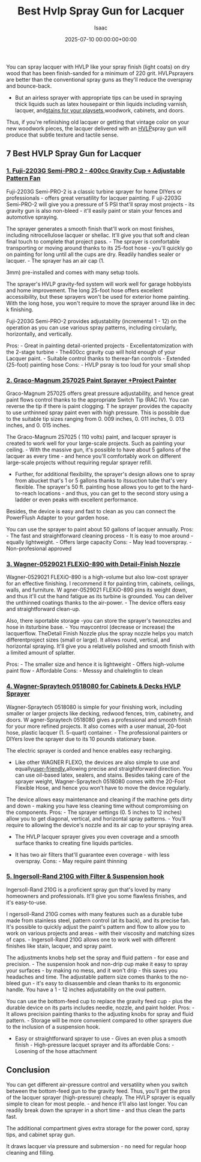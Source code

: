 ﻿---
title: Best Hvlp Spray Gun for Lacquer
description: You can spray lacquer with HVLP like your spray finish light coats on dry wood that has been finish-sanded for a minimum of 220 grit.
slug: /best-hvlp-spray-gun-for-lacquer/
date: 2025-07-10 00:00:00+00:00
lastmod: 2025-07-10 00:00:00+03:00
author: Isaac
categories:
- Product Reviews
- Sprayers
tags:
- product-reviews
- best
- hvlp
layout: post
---

You can spray lacquer with HVLP like your spray finish (light coats) on dry wood that has been finish-sanded for a minimum of 220 grit. HVLPsprayers are better than the conventional spray guns as they'll reduce the overspray and bounce-back.

- But an airless sprayer with appropriate tips can be used in spraying thick liquids such as latex housepaint or thin liquids including varnish, lacquer, and[stains for your playsets](https://pestpolicy.com/[best](https://pestpolicy.com/best-chipmunk-repellents/)-stain-for-swing-set/),woodwork, cabinets, and doors.

Thus, if you're refinishing old lacquer or getting that vintage color on your new woodwork pieces, the lacquer delivered with an [HVLP](https://pestpolicy.com/best-hvlp-paint-sprayer-for-cabinets/)spray gun will produce that subtle texture and tactile sense.

##  7 Best HVLP Spray Gun for Lacquer

###  [1. Fuji-2203G Semi-PRO 2 - 400cc Gravity Cup + Adjustable Pattern Fan](https://www.amazon.com/dp/B00D4NPPQY/?tag=p-policy-20)

Fuji-2203G Semi-PRO-2 is a classic turbine sprayer for home DIYers or professionals - offers great versatility for lacquer painting. F uji-2203G Semi-PRO-2 will give you a pressure of 5 PSI that'll spray most projects - its gravity gun is also non-bleed - it'll easily paint or stain your fences and automotive spraying.

The sprayer generates a smooth finish that'll work on most finishes, including nitrocellulose lacquer or shellac. It'll give you that soft and clean final touch to complete that project pass. - The sprayer is comfortable transporting or moving around thanks to its 25-foot hose - you'll quickly go on painting for long until all the cups are dry. Readily handles sealer or lacquer. - The sprayer has an air cap (1.

3mm) pre-installed and comes with many setup tools.

The sprayer's HVLP gravity-fed system will work well for garage hobbyists and home improvement. The long 25-foot hose offers excellent accessibility, but these sprayers won't be used for exterior home painting. With the long hose, you won't require to move the sprayer around like in dec k finishing.

Fuji-2203G Semi-PRO-2 provides adjustability (incremental 1 - 12) on the operation as you can use various spray patterns, including circularly, horizontally, and vertically.

Pros: - Great in painting detail-oriented projects - Excellentatomization with the 2-stage turbine - The400cc gravity cup will hold enough of your Lacquer paint. - Suitable control thanks to therear-fan controls - Extended (25-foot) painting hose Cons: - HVLP psray is too loud for your small shop

###  [2. Graco-Magnum 257025 Paint Sprayer +Project Painter](https://www.amazon.com/dp/B004Z2090U/?tag=p-policy-20)

Graco-Magnum 257025 offers great pressure adjustability, and hence great paint flows control thanks to the appropriate Switch Tip (RAC IV). You can reverse the tip if there is paint clogging. T he sprayer provides the capacity to use unthinned spray paint even with high pressure. This is possible due to the suitable tip sizes ranging from 0. 009 inches, 0. 011 inches, 0. 013 inches, and 0. 015 inches.

The Graco-Magnum 257025 ( 110 volts) paint, and lacquer sprayer is created to work well for your large-scale projects. Such as painting your ceiling. - With the massive gun, it's possible to have about 5 gallons of the lacquer as every time - and hence you'll comfortably work on different large-scale projects without requiring regular sprayer refill.

- Further, for additional flexibility, the sprayer's design allows one to spray from abucket that's 1 or 5 gallons thanks to itssuction tube that's very flexible. The sprayer's 50 ft. painting hose allows you to get to the hard-to-reach locations - and thus, you can get to the second story using a ladder or even peaks with excellent performance.

Besides, the device is easy and fast to clean as you can connect the PowerFlush Adapter to your garden hose.

You can use the sprayer to paint about 50 gallons of lacquer annually. Pros: - The fast and straightforward cleaning process - It is easy to moe around - equally lightweight. - Offers large capacity Cons: - May lead tooverspray. - Non-profesional approved

###  [3. Wagner-0529021 FLEXiO-890 with Detail-Finish Nozzle](https://www.amazon.com/dp/B00IA8EVIQ/?tag=p-policy-20)

Wagner-0529021 FLEXiO-890 is a high-volume but also low-cost sprayer for an effective finishing. I recommend it for painting trim, cabinets, ceilings, walls, and furniture. W agner-0529021 FLEXiO-890 pins its weight down, and thus it'll cut the hand fatigue as its turbine is grounded. You can deliver the unthinned coatings thanks to the air-power. - The device offers easy and straightforward clean-up.

Also, there isportable storage -you can store the sprayer's twonozzles and hose in itsturbine base. - You maycontrol (decrease or increase) the lacquerflow. TheDetail Finish Nozzle plus the spray nozzle helps you match differentproject sizes (small or large). It allows round, vertical, and horizontal spraying. It'll give you a relatively polished and smooth finish with a limited amount of splatter.

Pros: - The smaller size and hence it is lightweight - Offers high-volume paint flow - Affordable Cons: - Messsy and chalelngtin to clean

###  [4. Wagner-Spraytech 0518080 for Cabinets & Decks HVLP Sprayer](https://www.amazon.com/dp/B003PGQI48/?tag=p-policy-20)

Wagner-Spraytech 0518080 is simple for your finishing work, including smaller or larger projects like decking, redwood fences, trim, cabinetry, and doors. W agner-Spraytech 0518080 gives a professional and smooth finish for your more refined projects. It also comes with a user manual, 20-foot hose, plastic lacquer (1. 5-quart) container. - The professional painters or DIYers love the sprayer due to its 10 pounds stationary base.

The electric sprayer is corded and hence enables easy recharging.

- Like other WAGNER FLEXO, the devices are also simple to use and equally[user-friendly](https://pestpolicy.com/wagner-flexio-3000/),allowing precise and straightforward direction. You can use oil-based latex, sealers, and stains. Besides taking care of the sprayer weight, Wagner-Spraytech 0518080 comes with the 20-Foot Flexible Hose, and hence you won't have to move the device regularly.

The device allows easy maintenance and cleaning if the machine gets dirty and down - making you have less cleaning time without compromising on the components. Pros: - The sprayer settings (0. 5 inches to 12 inches) allow you to get diagonal, vertical, and horizontal spray patterns. - You'll require to allowing the device's nozzle and its air cap to your spraying area.

- The HVLP lacquer sprayer gives you even coverage and a smooth surface thanks to creating fine liquids particles.

- It has two air filters that'll guarantee even coverage - with less overspray. Cons: - May require paint thinning

###  [5. Ingersoll-Rand 210G with Filter & Suspension hook](https://www.amazon.com/dp/B000VHCKBO/?tag=p-policy-20)

Ingersoll-Rand 210G is a proficient spray gun that's loved by many homeowners and professionals. It'll give you some flawless finishes, and it's easy-to-use.

I ngersoll-Rand 210G comes with many features such as a durable tube made from stainless steel, pattern control (at its back), and its precise fan. It's possible to quickly adjust the paint's pattern and flow to allow you to work on various projects and areas - with their viscosity and matching sizes of caps. - Ingersoll-Rand 210G allows one to work well with different finishes like stain, lacquer, and spray paint.

The adjustments knobs help set the spray and fluid pattern - for ease and precision. - The suspension hook and non-drip cup make it easy to spray your surfaces - by making no mess, and it won't drip - this saves you headaches and time. The adjustable pattern size comes thanks to the no-bleed gun - it's easy to disassemble and clean thanks to its ergonomic handle. You have a 1 - 12 inches adjustability on the oval pattern.

You can use the bottom-feed cup to replace the gravity feed cup - plus the durable device on its parts includes needle, nozzle, and paint holder. Pros: - It allows precision painting thanks to the adjusting knobs for spray and fluid pattern. - Storage will be more convenient compared to other sprayers due to the inclusion of a suspension hook.

- Easy or straightforward sprayer to use - Gives an even plus a smooth finish - High-pressure lacquet sprayer and its affordable Cons: - Losening of the hose attachment

##  Conclusion

You can get different air-pressure control and versatility when you switch between the bottom-feed gun to the gravity feed. Thus, you'll get the pros of the lacquer sprayer (high-pressure) cheaply. The HVLP sprayer is equally simple to clean for most people. - and hence it'll also last longer. You can readily break down the sprayer in a short time - and thus clean the parts fast.

The additional compartment gives extra storage for the power cord, spray tips, and cabinet spray gun.

It draws lacquer via pressure and submersion - no need for regular hoop cleaning and filling.


